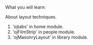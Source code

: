 What you will learn:

About layout techniques.

1. 'ojtabs' in home module.
2. 'ojFilmStrip' in people module.
3. 'ojMasonryLayout' in library module.
